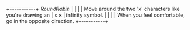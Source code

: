 +-----------+ *RoundRobin*
|           |
|           | Move around the two 'x' characters like you're drawing an
|   x   x   | infinity symbol.
|           |
|           | When you feel comfortable, go in the opposite direction.
+-----------+
